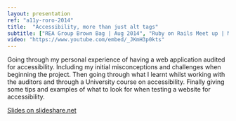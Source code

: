 ```yaml
---
layout: presentation
ref: "a11y-roro-2014"
title:  "Accessibility, more than just alt tags"
subtitle: ["REA Group Brown Bag | Aug 2014", "Ruby on Rails Meet up | March 2014"]
video: "https://www.youtube.com/embed/_JKmH3p0kts"
---
```

Going through my personal experience of having a web application audited for accessibility. Including my initial misconceptions and challenges when beginning the project. Then going through what I learnt whilst working with the auditors and through a University course on accessibility. Finally giving some tips and examples of what to look for when testing a website for accessibility.

[Slides on slideshare.net](http://www.slideshare.net/RhianaHeath/accessibility-abridged-33921021)
